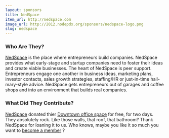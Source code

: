 ```yaml
---
layout: sponsors
title: NedSpace
item_url: http://nedspace.com
image_url: http://2012.nodepdx.org/sponsors/nedspace-logo.png
slug: nedspace
---
```


### Who Are They?

[NedSpace](http://www.nedspace.com/) is the place where entrepreneurs build companies. NedSpace provides what early-stage and startup companies need to foster their ideas and create viable businesses. The heart of NedSpace is peer support. Entrepreneurs engage one another in business ideas, marketing plans, investor contacts, sales growth strategies, staffing/HR or just-in-time hail-mary-style advice. NedSpace gets entrepreneurs out of garages and coffee shops and into an environment that builds real companies.

### What Did They Contribute?

[NedSpace](http://www.nedspace.com/) donated thier [Downtown office space](http://www.nedspace.com/node/3) for free, for two days. They absolutely rock. Like those walls, that roof, that bathroom? Thank NedSpace for loaning it to us. Who knows, maybe you like it so much you want to [become a member](http://www.nedspace.com/members) ?
